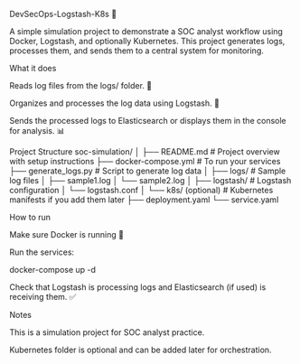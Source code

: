 DevSecOps-Logstash-K8s 🚀

A simple simulation project to demonstrate a SOC analyst workflow using Docker, Logstash, and optionally Kubernetes. This project generates logs, processes them, and sends them to a central system for monitoring.

What it does

Reads log files from the logs/ folder. 📄

Organizes and processes the log data using Logstash. 🔧

Sends the processed logs to Elasticsearch or displays them in the console for analysis. 📊

Project Structure
soc-simulation/
│
├── README.md                  # Project overview with setup instructions
├── docker-compose.yml         # To run your services
├── generate_logs.py           # Script to generate log data
│
├── logs/                      # Sample log files
│   ├── sample1.log
│   └── sample2.log
│
├── logstash/                  # Logstash configuration
│   └── logstash.conf
│
└── k8s/ (optional)            # Kubernetes manifests if you add them later
    ├── deployment.yaml
    └── service.yaml

How to run

Make sure Docker is running 🐳

Run the services:

docker-compose up -d


Check that Logstash is processing logs and Elasticsearch (if used) is receiving them. ✅

Notes

This is a simulation project for SOC analyst practice.

Kubernetes folder is optional and can be added later for orchestration.
